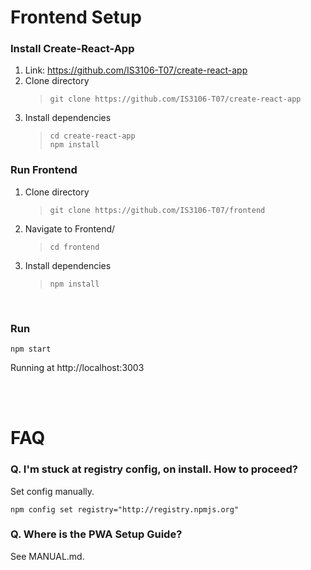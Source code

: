# Frontend Setup
### Install Create-React-App
1. Link: https://github.com/IS3106-T07/create-react-app
1. Clone directory
    > `git clone https://github.com/IS3106-T07/create-react-app`
1. Install dependencies
    > `cd create-react-app`  
    `npm install`

### Run Frontend
1. Clone directory
    > `git clone https://github.com/IS3106-T07/frontend`
1. Navigate to Frontend/
    > `cd frontend`
1. Install dependencies
    > `npm install`


<br/>

### Run
    npm start

Running at http://localhost:3003

<br/>
<br/>

# FAQ
### Q. I'm stuck at registry config, on install. How to proceed?
Set config manually.

    npm config set registry="http://registry.npmjs.org"

### Q. Where is the PWA Setup Guide?
See MANUAL.md.